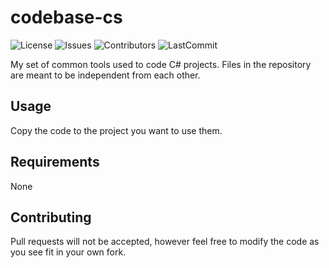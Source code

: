 # codebase-cs
![License](https://img.shields.io/github/license/hoodieman0/codebase-cs)
![Issues](https://img.shields.io/github/issues/hoodieman0/codebase-cs)
![Contributors](https://img.shields.io/github/contributors/hoodieman0/codebase-cs?color=Red)
![LastCommit](https://img.shields.io/github/last-commit/hoodieman0/codebase-cs)

My set of common tools used to code C# projects. Files in the repository are
meant to be independent from each other.

## Usage
Copy the code to the project you want to use them.

## Requirements
None

## Contributing
Pull requests will not be accepted, however feel free to modify the code as 
you see fit in your own fork.